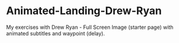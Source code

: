 # Animated-Landing-Drew-Ryan
My exercises with Drew Ryan - Full Screen Image (starter page) with animated subtitles and waypoint (delay).
